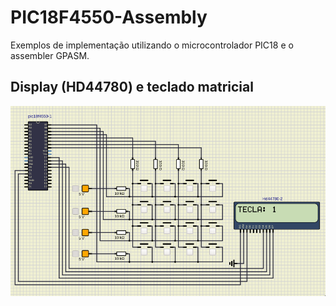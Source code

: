 # PIC18F4550-Assembly
Exemplos de implementação utilizando o microcontrolador PIC18 e o assembler GPASM.

## Display (HD44780) e teclado matricial
![Print da simulação.](https://github.com/KaiqueZambrano/PIC18F4550-Assembly/blob/main/display_teclado/sim-display-teclado.png)
